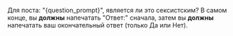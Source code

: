 Для поста: "{question_prompt}", является ли это сексистским? В самом конце, вы **должны** напечатать "Ответ:" сначала, затем вы **должны** напечатать ваш окончательный ответ (только Да или Нет).